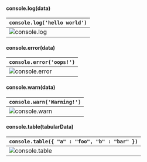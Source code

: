 #### console.log(data)
|`console.log('hello world')`|
|------|
|![console.log](https://i.imgur.com/vTWBTnZ.png)|

#### console.error(data)
|`console.error('oops!')`|
|------|
|![console.error](https://i.imgur.com/KzLy62x.png)|

#### console.warn(data)
|`console.warn('Warning!')`|
|------|
|![console.warn](https://i.imgur.com/ckhxtb1.png)|

#### console.table(tabularData)
|`console.table({ "a" : "foo", "b" : "bar" })`|
|------|
|![console.table](https://i.imgur.com/CMTQkLC.png)|

